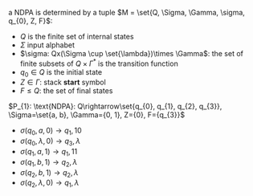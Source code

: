 a NDPA is determined by a tuple $M = \set{Q, \Sigma, \Gamma, \sigma, q_{0}, Z, F}$:
- $Q$ is the finite set of internal states
- $\Sigma$ input alphabet
- $\sigma: Qx(\Sigma \cup \set{\lambda})\times \Gamma$: the set of finite subsets of $Q \times \Gamma^{*}$ is the transition function
- $q_{0}\in Q$ is the initial state
- $Z \in \Gamma$: stack **start** symbol
- $F\leq Q$: the set of final states 

$P_{1}: \text{NDPA}: Q\rightarrow\set{q_{0}, q_{1}, q_{2}, q_{3}}, \Sigma=\set{a, b}, \Gamma={0, 1}, Z={0}, F={q_{3}}$
- $\sigma(q_{0}, a,0)\rightarrow q_{1},10$
- $\sigma(q_{0}, \lambda,0)\rightarrow q_{3},\lambda$
- $\sigma(q_{1}, a,1)\rightarrow q_{1},11$
- $\sigma(q_{1}, b,1)\rightarrow q_{2},\lambda$
- $\sigma(q_{2}, b,1)\rightarrow q_{2},\lambda$
- $\sigma(q_{2}, \lambda,0)\rightarrow q_{1},\lambda$


